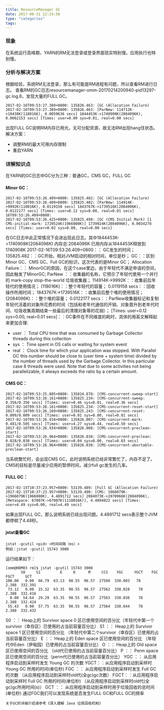 ```yaml
---
title: ResourceManager GC
date: 2017-08-31 22:24:50
type: "categories"
tags:
---
```




### 现象
在系统运行高峰期，YARN的RM无法登录或登录界面现实特别慢。应用执行也特别慢。

### 分析与解决方案
根据经验，系统RM无法登录，那么有可能是RM进程有问题，所以查看RM进行日志。
查看RM的GC日志resourcemanager-omm-20170214200940-pid13297-gc.log.8，发现大量的FULL GC。
```
2017-02-16T09:53:27.389+0800: 135826.463: [GC (Allocation Failure) 2017-02-16T09:53:27.389+0800: 135826.463: [ParNew: 114712K->10438K(118016K), 0.0059636 secs] 1844453K->1740908K(2084096K), 0.0062153 secs] [Times: user=0.09 sys=0.01, real=0.00 secs]
```
出现FULL GC说明RM内存已用光，无可分配资源，故无法RM出现hang住状态。
解决方案：
  - 调整RM的最大可用内存限制
  - 重启YARN

### 详解知识点
在YARN的GC日志中GC分为三种：普通GC，CMS GC，FULL GC
#### Minor GC：
```
2017-02-16T09:53:26.409+0800: 135825.482: [GC (Allocation Failure) 2017-02-16T09:53:26.409+0800: 135825.482: [ParNew: 114914K->9992K(118016K), 0.0119158 secs] 1843767K->1739516K(2084096K), 0.0122177 secs] [Times: user=0.12 sys=0.00, real=0.01 secs] 16T09:53:26.409+0800:
2017-02-16T09:53:26.425+0800: 135825.498: [GC (CMS Initial Mark) [1 CMS-initial-mark: 1729524K(1966080K)] 1739924K(2084096K), 0.0034278 secs] [Times: user=0.02 sys=0.00, real=0.00 secs] 
```
在GC日志中此正常情况下会进出现此日志。其中1844453K->1740908K(2084096K) 内存总:2084096K 已用内存从1844453K释放到1740908K
2017-02-16T09:53:26.409+0800：： GC发生的时间；
135825.482：：GC开始，相对JVM启动的相对时间，单位是秒；
GC：：区别Minor GC、CMS GC、Full GC的标识，这次代表的是Minor GC；
Allocation Failure：： MinorGC的原因，在这个case里边，由于年轻代不满足申请的空间，因此触发了MinorGC;
ParNew ：：收集器的名称，它预示了年轻代使用一个并行的 mark-copy stop-the-world 垃圾收集器；
114914K->9992K：：收集前后年轻代的使用情况；
(118016K)：：整个年轻代的容量；
0.0119158 secs：：回收操作所用时间；
1843767K->1739516K：：收集前后整个堆的使用情况；
(2084096K)：：整个堆的容量；
0.0122177 secs：：ParNew收集器标记和复制年轻代活着的对象所花费的时间（包括和老年代通信的开销、对象晋升到老年代时间、垃圾收集周期结束一些最后的清理对象等的花销）；
[Times: user=0.12 sys=0.00, real=0.01 secs]：：GC事件在不同维度的耗时，具体的用英文解释起来更加合理:
  - user ： Total CPU time that was consumed by Garbage Collector threads during this collection
  - sys ： Time spent in OS calls or waiting for system event
  - real ： Clock time for which your application was stopped. With Parallel GC this number should be close to (user time + system time) divided by the number of threads used by the Garbage Collector. In this particular case 8 threads were used. Note that due to some activities not being parallelizable, it always exceeds the ratio by a certain amount.

#### CMS GC：
```
2017-02-16T09:53:25.805+0800: 135824.878: [CMS-concurrent-sweep-start]
2017-02-16T09:53:26.161+0800: 135825.234: [CMS-concurrent-sweep: 0.356/0.356 secs] [Times: user=0.46 sys=0.01, real=0.36 secs] 
2017-02-16T09:53:26.161+0800: 135825.234: [CMS-concurrent-reset-start]
2017-02-16T09:53:26.169+0800: 135825.243: [CMS-concurrent-reset: 0.009/0.009 secs] [Times: user=0.01 sys=0.00, real=0.01 secs]
2017-02-16T09:53:26.934+0800: 135826.007: [CMS-concurrent-mark: 0.481/0.505 secs] [Times: user=4.27 sys=0.44, real=0.50 secs] 
2017-02-16T09:53:26.934+0800: 135826.008: [CMS-concurrent-preclean-start]
2017-02-16T09:53:26.964+0800: 135826.038: [CMS-concurrent-preclean: 0.028/0.030 secs] [Times: user=0.04 sys=0.00, real=0.03 secs] 
2017-02-16T09:53:26.964+0800: 135826.038: [CMS-concurrent-abortable-preclean-start]
```
当系统繁忙时，会出现CMS GC，此时说明系统已经非常繁忙了，内存不足了。CMS的目标是尽量减少应用的暂停时间，减少full gc发生的几率。

#### FULL GC：
```
2017-02-15T10:37:23.957+0800: 53139.489: [Full GC (Allocation Failure) 2017-02-15T10:37:23.957+0800: 53139.490: [CMS: 1966079K->1966079K(1966080K), 4.4891712 secs] 2084073K->1970966K(2084096K), [Metaspace: 67007K->67007K(1110016K)], 4.4894022 secs] [Times: user=4.49 sys=0.00, real=4.49 secs]
```
如果出现FULL GC，那么说明系统已经出现问题。4.4891712 secs表示整个JVM都停顿了4.48秒。

#### jstat查看GC
```
jstat -gcutil <pid> <时间间隔（ms）>
例如：jstat -gcutil 15743 3000
```
运行结果如下：
```
[omm@HDM03 rm]$ jstat -gcutil 15743 3000
       S0     S1         E     O      M     CCS    YGC     YGCT    FGC    FGCT     GCT   
100.00   0.00  66.79  63.13  98.55  96.57  27560  330.003   78       2.388  332.391
 73.12   0.00  15.32  63.35  98.55  96.57  27562  330.028    78       2.388  332.416
  0.00  54.64  29.29  63.35  98.55  96.57  27563  330.036    78       2.388  332.424
 55.43   0.00  57.75  63.35  98.55  96.57  27564  330.044    78       2.388  332.432
```
S0    ：： Heap上的 Survivor space 0 区已使用空间的百分比（年轻代中第一个survivor（幸存区）已使用的占当前容量百分比）
S1    ：： Heap上的 Survivor space 1 区已使用空间的百分比 （年轻代中第二个survivor（幸存区）已使用的占当前容量百分比）
E      ：： Heap上的 Eden space 区已使用空间的百分比 （年轻代中Eden（伊甸园）已使用的占当前容量百分比）
O      ：： Heap上的 Old space 区已使用空间的百分比 （old代已使用的占当前容量百分比）
P       ：： Perm space 区已使用空间的百分比（perm代已使用的占当前容量百分比）
YGC  ：： 从应用程序启动到采样时发生 Young GC 的次数 
YGCT：：从应用程序启动到采样时 Young GC 所用的时间(单位秒) 
FGC  ：： 从应用程序启动到采样时发生 Full GC 的次数 （从应用程序启动到采样时old代(全gc)gc次数）
FGCT：：从应用程序启动到采样时 Full GC 所用的时间(单位秒) （从应用程序启动到采样时old代(全gc)gc所用时间(s)）
GCT  ：： 从应用程序启动到采样时用于垃圾回收的总时间(单位秒) 
通过FGC我们可以发现系统是否发生FULL GC和FULL GC的频率 

```
关于GC的详细介绍请参考《深入理解 Java 垃圾回收机制》
```
